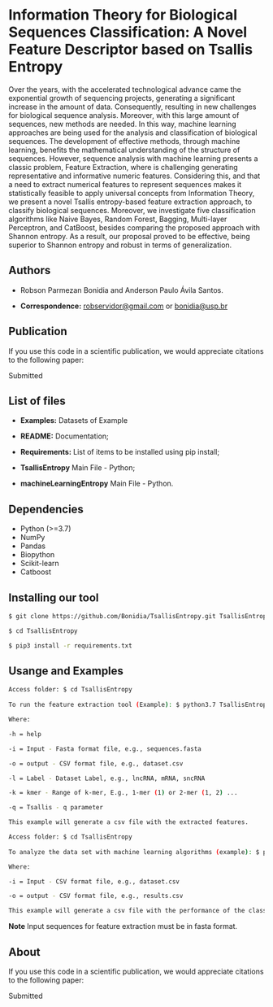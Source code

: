 # Information Theory for Biological Sequences Classification: A Novel Feature Descriptor based on Tsallis Entropy

Over the years, with the accelerated technological advance came the exponential growth of sequencing projects, generating a significant increase in the amount of data. Consequently, resulting in new challenges for biological sequence analysis. Moreover, with this large amount of sequences, new methods are needed. In this way, machine learning approaches are being used for the analysis and classification of biological sequences. The development of effective methods, through machine learning, benefits the mathematical understanding of the structure of sequences. However, sequence analysis with machine learning presents a classic problem, Feature Extraction, where is challenging generating representative and informative numeric features. Considering this, and that a need to extract numerical features to represent sequences makes it statistically feasible to apply universal concepts from Information Theory, we present a novel Tsallis entropy-based feature extraction approach, to classify biological sequences. Moreover, we investigate five classification algorithms like Naive Bayes, Random Forest, Bagging, Multi-layer Perceptron, and CatBoost, besides comparing the proposed approach with Shannon entropy. As a result, our proposal proved to be effective, being superior to Shannon entropy and robust in terms of generalization.

## Authors

* Robson Parmezan Bonidia and Anderson Paulo Ávila Santos.

* **Correspondence:** robservidor@gmail.com or bonidia@usp.br


## Publication

If you use this code in a scientific publication, we would appreciate citations to the following paper:

Submitted


## List of files

 - **Examples:** Datasets of Example

 - **README:** Documentation;

 - **Requirements:** List of items to be installed using pip install;

 - **TsallisEntropy** Main File - Python;

 - **machineLearningEntropy** Main File - Python.


## Dependencies

- Python (>=3.7)
- NumPy 
- Pandas
- Biopython
- Scikit-learn
- Catboost


## Installing our tool

```sh
$ git clone https://github.com/Bonidia/TsallisEntropy.git TsallisEntropy

$ cd TsallisEntropy

$ pip3 install -r requirements.txt
```

## Usange and Examples


```sh
Access folder: $ cd TsallisEntropy
 
To run the feature extraction tool (Example): $ python3.7 TsallisEntropy.py -i examples/1rna.fasta -o example_dataset.csv -l RNA -k 24 -q 2.3

Where:

-h = help

-i = Input - Fasta format file, e.g., sequences.fasta

-o = output - CSV format file, e.g., dataset.csv

-l = Label - Dataset Label, e.g., lncRNA, mRNA, sncRNA

-k = kmer - Range of k-mer, E.g., 1-mer (1) or 2-mer (1, 2) ...

-q = Tsallis - q parameter

This example will generate a csv file with the extracted features.
```

```sh
Access folder: $ cd TsallisEntropy
 
To analyze the data set with machine learning algorithms (example): $ python3.7 machineLearningEntropy.py -i dataset.csv -o results.csv

Where:

-i = Input - CSV format file, e.g., dataset.csv

-o = output - CSV format file, e.g., results.csv

This example will generate a csv file with the performance of the classifiers.
```

**Note** Input sequences for feature extraction must be in fasta format.

## About

If you use this code in a scientific publication, we would appreciate citations to the following paper:

Submitted

